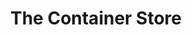 ---
title: "The Container Store"
url: /chicago/the-container-store-west-north-avenue/
shop: Haushaltsartikel
---